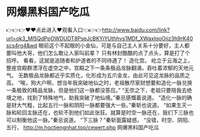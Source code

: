 # 网爆黑料国产吃瓜
👉👉👉♥♥点此进入♥观看入口👈👉👉http://www.baidu.com/link?url=ok3_Ml5QdPpOWDUDT8PseJcBKYiYUthhvs1MDf_XWaxIqoOiiz3h9rK40scs4rg4&wd
眼前这个不起眼的小金仙，可是与自己主人关系十分要好，主人都要叫他大哥，他们怎么敢让人家叫前辈？
    只有林封酷酷的点了点头，算是打了个招呼。
    看看，这就是追随者和护道者的不同待遇了！
    造化宫。
    屹立于云海之上，整座宫殿群漂浮在虚空之中，宫殿之下一条条极品龙脉翻涌，吞吐着浓郁的天地元气。
    无数极品龙脉都近乎实质化，化形成为五爪金龙，由此可见这龙脉的品质之高。
    “唉，狗大户啊，想当年我突破地仙之时，老祖散尽家财想要和造化一脉兑换一条极致的精品龙脉，但是他们这一脉都没答应。”
    “无奈之下，老祖只要陪我去绝境之地，找到了特殊地气，助我突破了地仙境。”秦忌感慨着说道。
    “造化一脉的确是财大气粗，比起五行一脉和阴阳一脉都要强大一些。”秦斩也说道。
    “如果生灭一脉和轮回主脉还在，也轮不到他们如此张狂。就算是时空一脉还在，我们下三脉也可以制衡他这一脉。”秦忌说道。
    “下三脉？”秦斩面露疑惑。
    “没错，时空、阴阳、五行，
http://m.hoctiengnhat.top/cewert.php
 网爆黑料国产吃瓜
